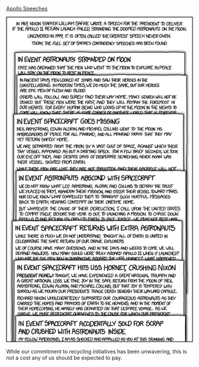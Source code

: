 [Apollo Speeches](https://xkcd.com/1484)

![Apollo Speeches](./random_comic.png)

While our commitment to recycling initiatives has been unwavering, this is not a cost any of us should be expected to pay.

